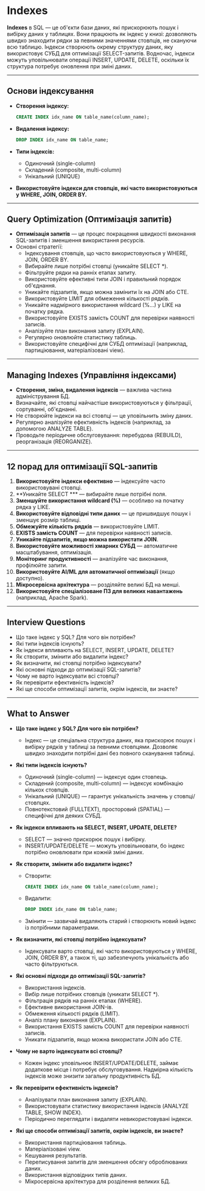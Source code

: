 # Indexes

**Indexes** в SQL — це об'єкти бази даних, які прискорюють пошук і вибірку даних у таблицях. Вони працюють як індекс у книзі: дозволяють швидко знаходити рядки за певними значеннями стовпців, не скануючи всю таблицю. Індекси створюють окрему структуру даних, яку використовує СУБД для оптимізації SELECT-запитів. Водночас, індекси можуть уповільнювати операції INSERT, UPDATE, DELETE, оскільки їх структура потребує оновлення при зміні даних.

---

## Основи індексування

- **Створення індексу:**

  ```sql
  CREATE INDEX idx_name ON table_name(column_name);
  ```

- **Видалення індексу:**

  ```sql
  DROP INDEX idx_name ON table_name;
  ```

- **Типи індексів:**
  - Одиночний (single-column)
  - Складений (composite, multi-column)
  - Унікальний (UNIQUE)
- **Використовуйте індекси для стовпців, які часто використовуються у WHERE, JOIN, ORDER BY.**

---

## Query Optimization (Оптимізація запитів)

- **Оптимізація запитів** — це процес покращення швидкості виконання SQL-запитів і зменшення використання ресурсів.
- Основні стратегії:
  - Індексування стовпців, що часто використовуються у WHERE, JOIN, ORDER BY.
  - Вибирайте лише потрібні стовпці (уникайте SELECT *).
  - Фільтруйте рядки на ранніх етапах запиту.
  - Використовуйте ефективні типи JOIN і правильний порядок об'єднання.
  - Уникайте підзапитів, якщо можна замінити їх на JOIN або CTE.
  - Використовуйте LIMIT для обмеження кількості рядків.
  - Уникайте надмірного використання wildcard (%...) у LIKE на початку рядка.
  - Використовуйте EXISTS замість COUNT для перевірки наявності записів.
  - Аналізуйте план виконання запиту (EXPLAIN).
  - Регулярно оновлюйте статистику таблиць.
  - Використовуйте специфічні для СУБД оптимізації (наприклад, партиціювання, матеріалізовані view).

---

## Managing Indexes (Управління індексами)

- **Створення, зміна, видалення індексів** — важлива частина адміністрування БД.
- Визначайте, які стовпці найчастіше використовуються у фільтрації, сортуванні, об'єднанні.
- Не створюйте індекси на всі стовпці — це уповільнить зміну даних.
- Регулярно аналізуйте ефективність індексів (наприклад, за допомогою ANALYZE TABLE).
- Проводьте періодичне обслуговування: перебудова (REBUILD), реорганізація (REORGANIZE).

---

## 12 порад для оптимізації SQL-запитів

1. **Використовуйте індекси ефективно** — індексуйте часто використовувані стовпці.
2. **Уникайте SELECT *** — вибирайте лише потрібні поля.
3. **Зменшуйте використання wildcard (%)** — особливо на початку рядка у LIKE.
4. **Використовуйте відповідні типи даних** — це пришвидшує пошук і зменшує розмір таблиці.
5. **Обмежуйте кількість рядків** — використовуйте LIMIT.
6. **EXISTS замість COUNT** — для перевірки наявності записів.
7. **Уникайте підзапитів, якщо можна використати JOIN**.
8. **Використовуйте можливості хмарних СУБД** — автоматичне масштабування, оптимізація.
9. **Моніторинг продуктивності** — аналізуйте час виконання, профілюйте запити.
10. **Використовуйте AI/ML для автоматичної оптимізації** (якщо доступно).
11. **Мікросервісна архітектура** — розділяйте великі БД на менші.
12. **Використовуйте спеціалізоване ПЗ для великих навантажень** (наприклад, Apache Spark).

---

## Interview Questions

- Що таке індекс у SQL? Для чого він потрібен?
- Які типи індексів існують?
- Як індекси впливають на SELECT, INSERT, UPDATE, DELETE?
- Як створити, змінити або видалити індекс?
- Як визначити, які стовпці потрібно індексувати?
- Які основні підходи до оптимізації SQL-запитів?
- Чому не варто індексувати всі стовпці?
- Як перевірити ефективність індексів?
- Які ще способи оптимізації запитів, окрім індексів, ви знаєте?

---

## What to Answer

- **Що таке індекс у SQL? Для чого він потрібен?**
  - Індекс — це спеціальна структура даних, яка прискорює пошук і вибірку рядків у таблиці за певними стовпцями. Дозволяє швидко знаходити потрібні дані без повного сканування таблиці.

- **Які типи індексів існують?**
  - Одиночний (single-column) — індексує один стовпець.
  - Складений (composite, multi-column) — індексує комбінацію кількох стовпців.
  - Унікальний (UNIQUE) — гарантує унікальність значень у стовпці/стовпцях.
  - Повнотекстовий (FULLTEXT), просторовий (SPATIAL) — специфічні для деяких СУБД.

- **Як індекси впливають на SELECT, INSERT, UPDATE, DELETE?**
  - SELECT — значно прискорює пошук і вибірку.
  - INSERT/UPDATE/DELETE — можуть уповільнювати, бо індекс потрібно оновлювати при кожній зміні даних.

- **Як створити, змінити або видалити індекс?**
  - Створити:

    ```sql
    CREATE INDEX idx_name ON table_name(column_name);
    ```

  - Видалити:

    ```sql
    DROP INDEX idx_name ON table_name;
    ```

  - Змінити — зазвичай видаляють старий і створюють новий індекс із потрібними параметрами.

- **Як визначити, які стовпці потрібно індексувати?**
  - Індексувати варто стовпці, які часто використовуються у WHERE, JOIN, ORDER BY, а також ті, що забезпечують унікальність або часто фільтруються.

- **Які основні підходи до оптимізації SQL-запитів?**
  - Використання індексів.
  - Вибір лише потрібних стовпців (уникати SELECT *).
  - Фільтрація рядків на ранніх етапах (WHERE).
  - Ефективне використання JOIN-ів.
  - Обмеження кількості рядків (LIMIT).
  - Аналіз плану виконання (EXPLAIN).
  - Використання EXISTS замість COUNT для перевірки наявності записів.
  - Уникати підзапитів, якщо можна використати JOIN або CTE.

- **Чому не варто індексувати всі стовпці?**
  - Кожен індекс уповільнює INSERT/UPDATE/DELETE, займає додаткове місце і потребує обслуговування. Надмірна кількість індексів може знизити загальну продуктивність БД.

- **Як перевірити ефективність індексів?**
  - Аналізувати план виконання запиту (EXPLAIN).
  - Використовувати статистику використання індексів (ANALYZE TABLE, SHOW INDEX).
  - Періодично переглядати і видаляти невикористовувані індекси.

- **Які ще способи оптимізації запитів, окрім індексів, ви знаєте?**
  - Використання партиціювання таблиць.
  - Матеріалізовані view.
  - Кешування результатів.
  - Переписування запитів для зменшення обсягу оброблюваних даних.
  - Використання відповідних типів даних.
  - Мікросервісна архітектура для розділення великих БД.
